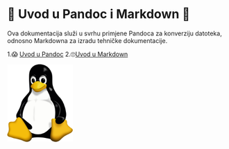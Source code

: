 # 🤨 Uvod u Pandoc i Markdown 🤨
Ova dokumentacija služi u svrhu primjene Pandoca za konverziju datoteka, odnosno Markdowna za izradu tehničke dokumentacije.

1.😱 [Uvod u Pandoc](docs/02-pandoc-primjeri-konverzije.md)
2.🙄[Uvod u Markdown](docs/01-markdown-primjeri.md)

<img src="Tux.png" width="30%">
